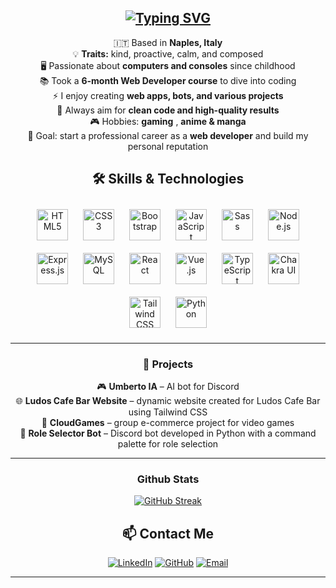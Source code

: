 <div align="center">

[![Typing SVG](https://readme-typing-svg.demolab.com?font=Montserrat&weight=600&size=32&duration=2500&pause=1000&color=8E2DCA&background=6243FF00&center=true&width=436&lines=Hello+there!+%F0%9F%91%8B;My+name+is+Umberto;Nice+to+meet+you!;Welcome+to+my+profile+%F0%9F%9A%80)](https://git.io/typing-svg)
---
🇮🇹 Based in **Naples, Italy**  
💡 **Traits:** kind, proactive, calm, and composed  
🖥️ Passionate about **computers and consoles** since childhood  
📚 Took a **6-month Web Developer course** to dive into coding    
⚡ I enjoy creating **web apps, bots, and various projects**  
📝 Always aim for **clean code and high-quality results**  
🎮 Hobbies: **gaming** , **anime & manga**  
🎯 Goal: start a professional career as a **web developer** and build my personal reputation  

## 🛠️ Skills & Technologies

<a href="https://en.wikipedia.org/wiki/HTML5" target="_blank"><img style="margin: 10px" src="https://profilinator.rishav.dev/skills-assets/html5-original-wordmark.svg" alt="HTML5" height="50" /></a>
<a href="https://www.w3schools.com/css/" target="_blank"><img style="margin: 10px" src="https://profilinator.rishav.dev/skills-assets/css3-original-wordmark.svg" alt="CSS3" height="50" /></a>
<a href="https://getbootstrap.com/docs/3.4/javascript/" target="_blank"><img style="margin: 10px" src="https://profilinator.rishav.dev/skills-assets/bootstrap-plain.svg" alt="Bootstrap" height="50" /></a>
<a href="https://www.javascript.com/" target="_blank"><img style="margin: 10px" src="https://profilinator.rishav.dev/skills-assets/javascript-original.svg" alt="JavaScript" height="50" /></a>
<a href="https://sass-lang.com/" target="_blank"><img style="margin: 10px" src="https://profilinator.rishav.dev/skills-assets/sass-original.svg" alt="Sass" height="50" /></a>
<a href="https://nodejs.org/" target="_blank"><img style="margin: 10px" src="https://profilinator.rishav.dev/skills-assets/nodejs-original-wordmark.svg" alt="Node.js" height="50" /></a>
<a href="https://expressjs.com/" target="_blank"><img style="margin: 10px" src="https://profilinator.rishav.dev/skills-assets/express-original-wordmark.svg" alt="Express.js" height="50" /></a>
<a href="https://www.mysql.com/" target="_blank"><img style="margin: 10px" src="https://profilinator.rishav.dev/skills-assets/mysql-original-wordmark.svg" alt="MySQL" height="50" /></a>
<a href="https://reactjs.org/" target="_blank"><img style="margin: 10px" src="https://profilinator.rishav.dev/skills-assets/react-original-wordmark.svg" alt="React" height="50" /></a>
<a href="https://vuejs.org/" target="_blank"><img style="margin: 10px" src="https://profilinator.rishav.dev/skills-assets/vuejs-original-wordmark.svg" alt="Vue.js" height="50" /></a>
<a href="https://www.typescriptlang.org/" target="_blank"><img style="margin: 10px" src="https://profilinator.rishav.dev/skills-assets/typescript-original.svg" alt="TypeScript" height="50" /></a>
<a href="https://chakra-ui.com/" target="_blank"><img style="margin: 10px" src="https://profilinator.rishav.dev/skills-assets/chakraui.png" alt="Chakra UI" height="50" /></a>
<a href="https://www.tailwindcss.com/" target="_blank"><img style="margin: 10px" src="https://profilinator.rishav.dev/skills-assets/tailwindcss.svg" alt="Tailwind CSS" height="50" /></a>
<a href="https://www.python.org/" target="_blank"><img style="margin: 10px" src="https://profilinator.rishav.dev/skills-assets/python-original.svg" alt="Python" height="50" /></a>

---

### 📌 Projects

🎮 **Umberto IA** – AI bot for Discord  
🌐 **Ludos Cafe Bar Website** – dynamic website created for Ludos Cafe Bar using Tailwind CSS  
🛒 **CloudGames** – group e-commerce project for video games  
🤖 **Role Selector Bot** – Discord bot developed in Python with a command palette for role selection 

---

### Github Stats
<a href="https://git.io/streak-stats"><img src="https://streak-stats.demolab.com?user=UmbertoCarbone&theme=shadow-purple&date_format=M%20j%5B%2C%20Y%5D&card_width=501" alt="GitHub Streak" /></a> 
## 📫 Contact Me

[![LinkedIn](https://img.shields.io/badge/LinkedIn-0A66C2?logo=linkedin&logoColor=white)](https://www.linkedin.com/in/umberto-carbone-6a1744386/)
[![GitHub](https://img.shields.io/badge/GitHub-181717?logo=github&logoColor=white)](https://github.com/UmbertoCarbone)
[![Email](https://img.shields.io/badge/Email-D14836?logo=gmail&logoColor=white)](mailto:umberto.carb.dev@gmail.com)

---

</div>